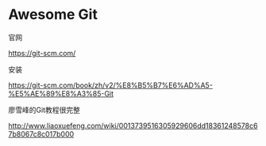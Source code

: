 # Awesome Git

官网

https://git-scm.com/

安装

https://git-scm.com/book/zh/v2/%E8%B5%B7%E6%AD%A5-%E5%AE%89%E8%A3%85-Git

廖雪峰的Git教程很完整

http://www.liaoxuefeng.com/wiki/0013739516305929606dd18361248578c67b8067c8c017b000


